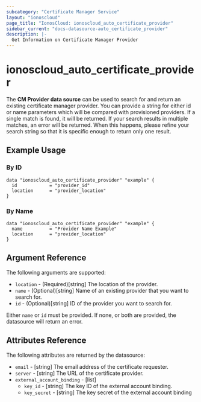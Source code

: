 ```yaml
---
subcategory: "Certificate Manager Service"
layout: "ionoscloud"
page_title: "IonosCloud: ionoscloud_auto_certificate_provider"
sidebar_current: "docs-datasource-auto_certificate_provider"
description: |-
  Get Information on Certificate Manager Provider
---
```


# ionoscloud_auto_certificate_provider

The **CM Provider data source** can be used to search for and return an existing certificate manager provider.
You can provide a string for either id or name parameters which will be compared with provisioned providers.
If a single match is found, it will be returned. If your search results in multiple matches, an error will be returned.
When this happens, please refine your search string so that it is specific enough to return only one result.

## Example Usage

### By ID
```hcl
data "ionoscloud_auto_certificate_provider" "example" {
  id			= "provider_id"
  location      = "provider_location"
}
```

### By Name
```hcl
data "ionoscloud_auto_certificate_provider" "example" {
  name			= "Provider Name Example"
  location      = "provider_location"
}
```

## Argument Reference

The following arguments are supported:

* `location` - (Required)[string] The location of the provider.
* `name` - (Optional)[string] Name of an existing provider that you want to search for.
* `id` - (Optional)[string] ID of the provider you want to search for.

Either `name` or `id` must be provided. If none, or both are provided, the datasource will return an error.

## Attributes Reference

The following attributes are returned by the datasource:

* `email` - [string] The email address of the certificate requester.
* `server` - [string] The URL of the certificate provider.
* `external_account_binding` - [list]
  * `key_id` - [string] The key ID of the external account binding.
  * `key_secret` - [string] The key secret of the external account binding